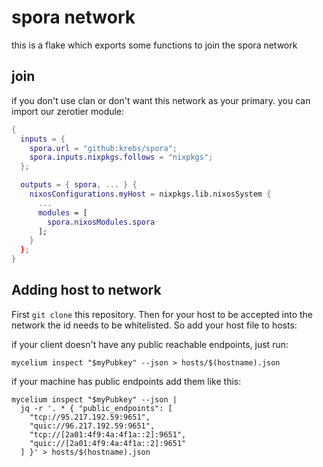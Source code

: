 # spora network

this is a flake which exports some functions to join the spora network

## join

if you don't use clan or don't want this network as your primary. you can import our zerotier module:

```nix
{
  inputs = {
    spora.url = "github:krebs/spora";
    spora.inputs.nixpkgs.follows = "nixpkgs";
  };

  outputs = { spora, ... } {
    nixosConfigurations.myHost = nixpkgs.lib.nixosSystem {
      ...
      modules = [
        spora.nixosModules.spora
      ];
    }
  };
}
```

## Adding host to network

First `git clone` this repository. Then
for your host to be accepted into the network the id needs to be whitelisted.
So add your host file to hosts:

if your client doesn't have any public reachable endpoints, just run:

```
mycelium inspect "$myPubkey" --json > hosts/$(hostname).json
```

if your machine has public endpoints add them like this:

```
mycelium inspect "$myPubkey" --json |
  jq -r '. * { "public_endpoints": [
    "tcp://95.217.192.59:9651",
    "quic://96.217.192.59:9651",
    "tcp://[2a01:4f9:4a:4f1a::2]:9651",
    "quic://[2a01:4f9:4a:4f1a::2]:9651"
  ] }' > hosts/$(hostname).json
```
